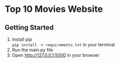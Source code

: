 # Top 10 Movies Website
## Getting Started
1. Install pip  
    `pip install -r requirements.txt` in your terminal
2. Run the main.py file
3. Open http://127.0.0.1:5000 in your browser